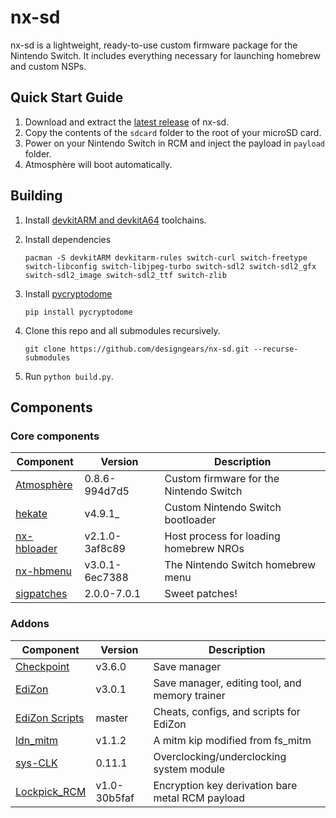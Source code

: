 # nx-sd

nx-sd is a lightweight, ready-to-use custom firmware package for the Nintendo Switch. It includes everything necessary for launching homebrew and custom NSPs.


## Quick Start Guide

1. Download and extract the [latest release](https://github.com/designgears/nx-sd/releases/latest) of nx-sd.
2. Copy the contents of the `sdcard` folder to the root of your microSD card.
3. Power on your Nintendo Switch in RCM and inject the payload in `payload` folder.
4. Atmosphère will boot automatically.

## Building

1. Install [devkitARM and devkitA64](https://devkitpro.org/wiki/Getting_Started) toolchains.
2. Install dependencies

       pacman -S devkitARM devkitarm-rules switch-curl switch-freetype switch-libconfig switch-libjpeg-turbo switch-sdl2 switch-sdl2_gfx switch-sdl2_image switch-sdl2_ttf switch-zlib
   
3. Install [pycryptodome](https://pycryptodome.readthedocs.io/en/latest/)

       pip install pycryptodome

4. Clone this repo and all submodules recursively.

       git clone https://github.com/designgears/nx-sd.git --recurse-submodules

5. Run `python build.py`.


## Components

### Core components

| Component                                                 | Version        | Description |
| --------------------------------------------------------- | -------------- | ----------- |
| [Atmosphère](https://github.com/Atmosphere-NX/Atmosphere) | 0.8.6-994d7d5  | Custom firmware for the Nintendo Switch |
| [hekate](https://github.com/CTCaer/hekate)                | v4.9.1_        | Custom Nintendo Switch bootloader |
| [nx-hbloader](https://github.com/switchbrew/nx-hbloader)  | v2.1.0-3af8c89 | Host process for loading homebrew NROs |
| [nx-hbmenu](https://github.com/switchbrew/nx-hbmenu)      | v3.0.1-6ec7388 | The Nintendo Switch homebrew menu |
| [sigpatches](https://bit.ly/2EYbEHg)                      | 2.0.0-7.0.1    | Sweet patches! |

### Addons

| Component                                                 | Version | Description |
| --------------------------------------------------------- | ------------ | ----------- |
| [Checkpoint](https://github.com/FlagBrew/Checkpoint)      | v3.6.0       | Save manager |
| [EdiZon](https://github.com/WerWolv/EdiZon)               | v3.0.1       | Save manager, editing tool, and memory trainer |
| [EdiZon Scripts](https://bit.ly/2V0kXMt)   | master       | Cheats, configs, and scripts for EdiZon |
| [ldn_mitm](https://github.com/spacemeowx2/ldn_mitm)       | v1.1.2       | A mitm kip modified from fs_mitm |
| [sys-CLK](https://github.com/retronx-team/sys-clk)        | 0.11.1       | Overclocking/underclocking system module |
| [Lockpick_RCM](https://github.com/shchmue/Lockpick_RCM)   | v1.0-30b5faf | Encryption key derivation bare metal RCM payload |


